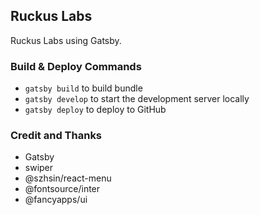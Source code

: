 ## Ruckus Labs

Ruckus Labs using Gatsby.

### Build & Deploy Commands

- `gatsby build` to build bundle
- `gatsby develop` to start the development server locally
- `gatsby deploy` to deploy to GitHub

### Credit and Thanks

- Gatsby
- swiper
- @szhsin/react-menu
- @fontsource/inter
- @fancyapps/ui
